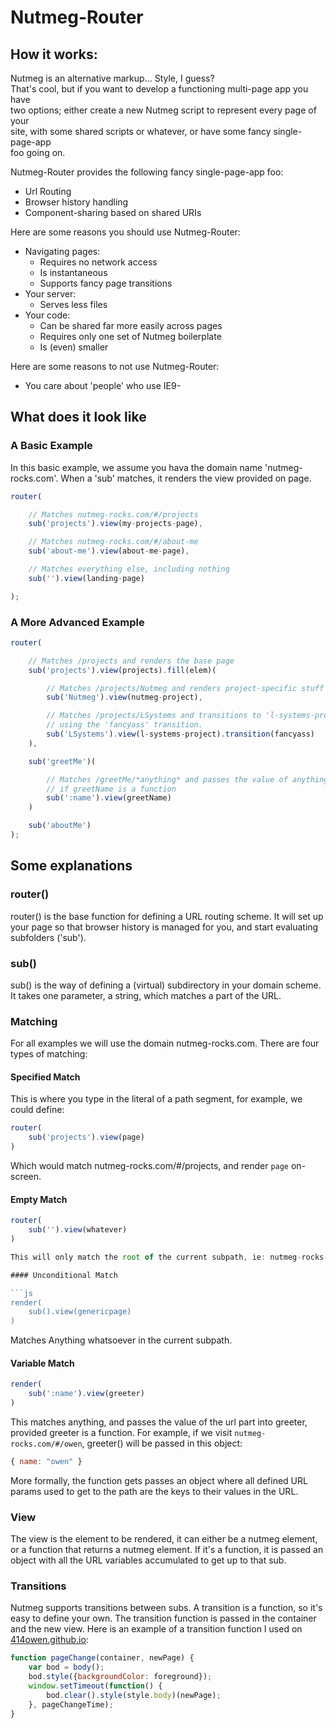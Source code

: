 # Nutmeg-Router

## How it works:  

Nutmeg is an alternative markup... Style, I guess?  
That's cool, but if you want to develop a functioning multi-page app  you have  
two options; either create a new Nutmeg script to represent every page of your  
site, with some shared scripts or whatever, or have some fancy single-page-app  
foo going on. 

Nutmeg-Router provides the following fancy single-page-app foo:

* Url Routing
* Browser history handling
* Component-sharing based on shared URIs

Here are some reasons you should use Nutmeg-Router:

* Navigating pages:
  * Requires no network access
  * Is instantaneous
  * Supports fancy page transitions
* Your server:
  * Serves less files
* Your code:
  * Can be shared far more easily across pages
  * Requires only one set of Nutmeg boilerplate
  * Is (even) smaller

Here are some reasons to not use Nutmeg-Router:

* You care about 'people' who use IE9-

## What does it look like

### A Basic Example

In this basic example, we assume you hava the domain name 'nutmeg-rocks.com'.
When a 'sub' matches, it renders the view provided on page.

```js
router(

    // Matches nutmeg-rocks.com/#/projects
    sub('projects').view(my-projects-page),

    // Matches nutmeg-rocks.com/#/about-me
    sub('about-me').view(about-me-page),

    // Matches everything else, including nothing
    sub('').view(landing-page)

);
```

### A More Advanced Example

```js
router(

    // Matches /projects and renders the base page
    sub('projects').view(projects).fill(elem)(

        // Matches /projects/Nutmeg and renders project-specific stuff into elem
        sub('Nutmeg').view(nutmeg-project),

        // Matches /projects/LSystems and transitions to 'l-systems-project'
        // using the 'fancyass' transition.
        sub('LSystems').view(l-systems-project).transition(fancyass)
    ),

    sub('greetMe')(

        // Matches /greetMe/*anything* and passes the value of anything to greetName,
        // if greetName is a function
        sub(':name').view(greetName)
    )

    sub('aboutMe')
);
```

## Some explanations

### router()

router() is the base function for defining a URL routing scheme.
It will set up your page so that browser history is managed for
you, and start evaluating subfolders ('sub').

### sub()

sub() is the way of defining a (virtual) subdirectory in your domain 
scheme. It takes one parameter, a string, which matches a part of the 
URL.

### Matching

For all examples we will use the domain nutmeg-rocks.com.
There are four types of matching:

#### Specified Match

This is where you type in the literal of a path segment, for example,
we could define:

```js
router(
    sub('projects').view(page)
)
```

Which would match nutmeg-rocks.com/#/projects, and render `page` on-screen.

#### Empty Match

```js
router(
    sub('').view(whatever)
)

This will only match the root of the current subpath, ie: nutmeg-rocks.com

#### Unconditional Match 

```js
render(
    sub().view(genericpage)
)
```

Matches Anything whatsoever in the current subpath.

#### Variable Match 

```js
render(
    sub(':name').view(greeter)
)
```

This matches anything, and passes the value of the url part into greeter, 
provided greeter is a function. For example, if we visit
`nutmeg-rocks.com/#/owen`, greeter() will be passed in this object:

```js
{ name: "owen" }
```

More formally, the function gets passes an object where all defined URL
params used to get to the path are the keys to their values in the URL.

### View

The view is the element to be rendered, it can either be a nutmeg
element,  or a function that returns a nutmeg element. If it's a
function, it is  passed an object with all the URL variables accumulated
to get up to that  sub.  

### Transitions

Nutmeg supports transitions between subs. A transition is a function, so
it's easy to define your own. The transition function is passed in the
container and the new view. Here is an example of a transition function
I used on [414owen.github.io](414owen.github.io):


```js
function pageChange(container, newPage) {
    var bod = body();
    bod.style({backgroundColor: foreground});
    window.setTimeout(function() {
        bod.clear().style(style.body)(newPage);
    }, pageChangeTime);
}
```
